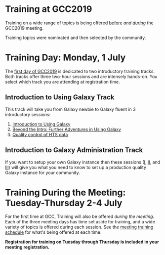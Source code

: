 <slot name="/events/gcc2019/header" />

# Training at GCC2019

Training on a wide range of topics is being offered [before](https://gcc2019.sched.com/overview/type/A.+Training+Day) *and [during](https://gcc2019.sched.com/overview/type/B.+Conference/Training)* the GCC2019 meeting.

Training topics were nominated and then selected by the community.

# Training Day: Monday, 1 July

The [first day of GCC2019](https://gcc2019.sched.com/overview/type/A.+Training+Day) is dedicated to two introductory training tracks.  Both tracks offer three two-hour sessions and are intensely hands-on. You select which track you are attending at registration time.  

## Introduction to Using Galaxy Track

This track will take you from Galaxy newbie to Galaxy fluent in 3 introductory sessions:

1. [Introduction to Using Galaxy](https://sched.co/Lud9)
1. [Beyond the Intro: Further Adventures in Using Galaxy](https://sched.co/LudI)
1. [Quality control of HTS data](https://sched.co/LudR) 

## Introduction to Galaxy Administration Track

If you want to setup your own Galaxy instance then these sessions ([I](https://sched.co/LudC), [II](https://sched.co/LudL), and [III](https://sched.co/LudU)) will give you what you need to know to set up a production quality Galaxy instance for your community.


# Training During the Meeting: Tuesday-Thursday 2-4 July

For the first time at GCC, Training will also be offered *during the meeting*.  Each of the three meeting days has time set aside for training, and a wide variety of topics is offered during each session.  See the [meeting training schedule](https://gcc2019.sched.com/overview/type/B.+Conference/Training) for what's being offered at each time.

**Registration for training on Tuesday through Thursday is included in your meeting registration.**

